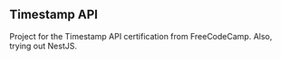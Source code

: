 ## Timestamp API

Project for the Timestamp API certification from FreeCodeCamp.
Also, trying out NestJS.